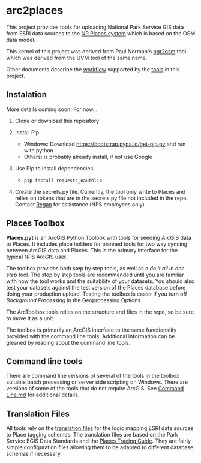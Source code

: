 # arc2places

This project provides tools for uploading National Park Service GIS data
from ESRI data sources to the [NP Places system](http://www.nps.gov/npmap/tools/places/)
which is based on the OSM data model.

This kernel of this project was derived from Paul Norman's
[ogr2osm](https://github.com/pnorman/ogr2osm) tool which was derived from
the UVM tool of the same name.

Other documents describe the
[workflow](https://github.com/nationalparkservice/arc2places/blob/master/Workflow.md)
supported by the
[tools](https://github.com/nationalparkservice/arc2places/blob/master/Tools.md)
in this project.

## Instalation
More details coming soon.  For now...

1. Clone or download this repository
2. Install Pip

    * Windows: Download https://bootstrap.pypa.io/get-pip.py and run with python
    * Others: is probably already install, if not use Google

3. Use Pip to install dependencies:

    * ```pip install requests_oauthlib```

4. Create the secrets.py file. Currently, the tool only write to Places and relies on tokens that are
in the secrets.py file not included in the repo.
Contact [Regan](mailto:regan_sarwas@nps.gov) for assistance (NPS employees only)


## Places Toolbox
**Places.pyt** is an ArcGIS Python Toolbox with tools for seeding ArcGIS data to Places.
It includes place holders for planned tools for two way syncing between ArcGIS data and Places.
This is the primary interface for the typical NPS ArcGIS user.

The toolbox provides both step by step tools, as well as a *do it all in one step* tool.
The step by step tools are recommended until you are familiar with how the tool works and the suitability of your datasets.
You should also test your datasets against the test version of the Places database before doing your production upload.
Testing the toolbox is easier if you turn off *Background Processing* in the Geoprocessing Options.

The ArcToolbox tools relies on the structure and files in the repo, so be sure to move it
as a unit.

The toolbox is primarily an ArcGIS interface to the same functionality
provided with the command line tools.  Additional information can be gleaned
by reading about the command line tools.

## Command line tools
There are command line versions of several of the tools in the toolbox suitable
batch processing or server side scripting on Windows.  There are versions of
some of the tools that do not require ArcGIS.
See [Command Line.md](https://github.com/nationalparkservice/arc2places/blob/master/Command%20Line.md)
for additional details.

## Translation Files
All tools rely on the [translation files](https://github.com/nationalparkservice/arc2places/tree/master/translations)
for the logic mapping ESRI data sources to Place tagging schemes.
The translation files are based on the Park Service EGIS Data Standards and the
[Places Tracing Guide](http://nationalparkservice.github.io/places-tracing-guide/).
They are fairly simple configuration files allowing them to be adapted to different
database schemas if necessary.
